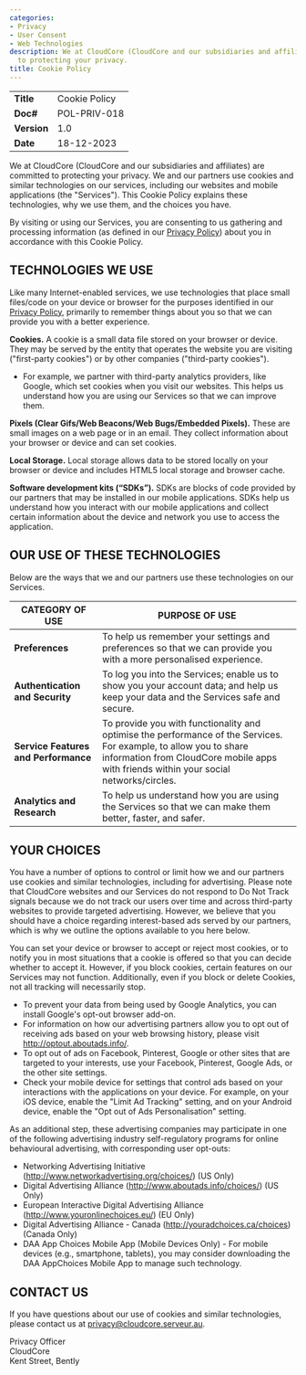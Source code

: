 ```yaml
---
categories:
- Privacy
- User Consent
- Web Technologies
description: We at CloudCore (CloudCore and our subsidiaries and affiliates) are committed
  to protecting your privacy.
title: Cookie Policy
---
```


|              |                                     |
|--------------|-------------------------------------|
| **Title**    | Cookie Policy             |
| **Doc#**     | POL-PRIV-018 |
| **Version**  | 1.0                                 |
| **Date**     | 18-12-2023                              |

We at CloudCore (CloudCore and our subsidiaries and affiliates) are committed to
protecting your privacy. We and our partners use cookies and similar
technologies on our services, including our websites and mobile applications
(the "Services"). This Cookie Policy explains these technologies, why we use
them, and the choices you have.  

By visiting or using our Services, you are consenting to us gathering and
processing information (as defined in our [Privacy Policy]())
about you in accordance with this Cookie Policy.

## TECHNOLOGIES WE USE

Like many Internet-enabled services, we use technologies that place small
files/code on your device or browser for the purposes identified in our
[Privacy Policy](), primarily to remember things about you
so that we can provide you with a better experience.  

**Cookies.**  A cookie is a small data file stored on your browser or device.
They may be served by the entity that operates the website you are visiting
("first-party cookies") or by other companies ("third-party cookies").

* For example, we partner with third-party analytics providers, like Google,
  which set cookies when you visit our websites. This helps us understand how
  you are using our Services so that we can improve them.

**Pixels (Clear Gifs/Web Beacons/Web Bugs/Embedded Pixels).** These are small
images on a web page or in an email. They collect information about your browser
or device and can set cookies.

**Local Storage.** Local storage allows data to be stored locally on your
browser or device and includes HTML5 local storage and browser cache.

**Software development kits (“SDKs”).** SDKs are blocks of code provided by our
partners that may be installed in our mobile applications. SDKs help us
understand how you interact with our mobile applications and collect certain
information about the device and network you use to access the application.

## OUR USE OF THESE TECHNOLOGIES

Below are the ways that we and our partners use these technologies on our
Services.

CATEGORY OF USE                      | PURPOSE OF USE
---                                  | ---
**Preferences**                      | To help us remember your settings and preferences so that we can provide you with a more personalised experience.
**Authentication and Security**      | To log you into the Services; enable us to show you your account data; and help us keep your data and the Services safe and secure.
**Service Features and Performance** | To provide you with functionality and optimise the performance of the Services. For example, to allow you to share information from CloudCore mobile apps with friends within your social networks/circles.
**Analytics and Research**           | To help us understand how you are using the Services so that we can make them better, faster, and safer.

## YOUR CHOICES

You have a number of options to control or limit how we and our partners use
cookies and similar technologies, including for advertising. Please note that
CloudCore websites and our Services do not respond to Do Not Track
signals because we do not track our users over time and across third-party
websites to provide targeted advertising. However, we believe that you should
have a choice regarding interest-based ads served by our partners, which is why
we outline the options available to you here below.

You can set your device or browser to accept or reject most cookies, or to
notify you in most situations that a cookie is offered so that you can decide
whether to accept it. However, if you block cookies, certain features on our
Services may not function. Additionally, even if you block or delete Cookies,
not all tracking will necessarily stop.

* To prevent your data from being used by Google Analytics, you can install
  Google's opt-out browser add-on.
* For information on how our advertising partners allow you to opt out of
  receiving ads based on your web browsing history, please visit
  <http://optout.aboutads.info/>.
* To opt out of ads on Facebook, Pinterest, Google or other sites that are
  targeted to your interests, use your Facebook, Pinterest, Google Ads, or the
  other site settings.
* Check your mobile device for settings that control ads based on your
  interactions with the applications on your device. For example, on your iOS
  device, enable the "Limit Ad Tracking" setting, and on your Android device,
  enable the "Opt out of Ads Personalisation" setting.

As an additional step, these advertising companies may participate in one of the
following advertising industry self-regulatory programs for online behavioural
advertising, with corresponding user opt-outs:

* Networking Advertising Initiative (<http://www.networkadvertising.org/choices/>)
  (US Only)
* Digital Advertising Alliance (<http://www.aboutads.info/choices/>) (US Only)
* European Interactive Digital Advertising Alliance
  (<http://www.youronlinechoices.eu/>) (EU Only)
* Digital Advertising Alliance - Canada (<http://youradchoices.ca/choices>)
  (Canada Only)
* DAA App Choices Mobile App (Mobile Devices Only) - For mobile devices (e.g.,
  smartphone, tablets), you may consider downloading the DAA AppChoices Mobile
  App to manage such technology.

## CONTACT US

If you have questions about our use of cookies and similar technologies, please
contact us at privacy@cloudcore.serveur.au.

Privacy Officer  
CloudCore  
Kent Street, Bently